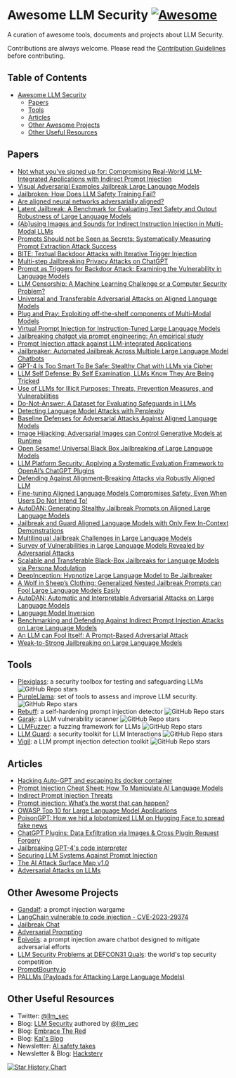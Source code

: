 # Awesome LLM Security [![Awesome](https://cdn.rawgit.com/sindresorhus/awesome/d7305f38d29fed78fa85652e3a63e154dd8e8829/media/badge.svg)](https://github.com/sindresorhus/awesome)

A curation of awesome tools, documents and projects about LLM Security.

Contributions are always welcome. Please read the [Contribution Guidelines](CONTRIBUTING.md) before contributing.

## Table of Contents

- [Awesome LLM Security](#awesome-llm-security-)
  - [Papers](#papers)
  - [Tools](#tools)
  - [Articles](#articles)
  - [Other Awesome Projects](#other-awesome-projects)
  - [Other Useful Resources](#other-useful-resources)

## Papers

- [Not what you've signed up for: Compromising Real-World LLM-Integrated Applications with Indirect Prompt Injection](https://arxiv.org/pdf/2302.12173.pdf)
- [Visual Adversarial Examples Jailbreak Large Language Models](https://arxiv.org/pdf/2306.13213.pdf)
- [Jailbroken: How Does LLM Safety Training Fail?](https://arxiv.org/pdf/2307.02483.pdf)
- [Are aligned neural networks adversarially aligned?](https://arxiv.org/pdf/2306.15447.pdf)
- [Latent Jailbreak: A Benchmark for Evaluating Text Safety and Output Robustness of Large Language Models](https://arxiv.org/pdf/2307.08487.pdf)
- [(Ab)using Images and Sounds for Indirect Instruction Injection in Multi-Modal LLMs](https://arxiv.org/pdf/2307.10490.pdf)
- [Prompts Should not be Seen as Secrets: Systematically Measuring Prompt Extraction Attack Success](https://arxiv.org/pdf/2307.06865.pdf)
- [BITE: Textual Backdoor Attacks with Iterative Trigger Injection](https://aclanthology.org/2023.acl-long.725.pdf)
- [Multi-step Jailbreaking Privacy Attacks on ChatGPT](https://arxiv.org/pdf/2304.05197.pdf)
- [Prompt as Triggers for Backdoor Attack: Examining the Vulnerability in Language Models](https://arxiv.org/pdf/2305.01219.pdf)
- [LLM Censorship: A Machine Learning Challenge or a Computer Security Problem?](https://arxiv.org/pdf/2307.10719.pdf)
- [Universal and Transferable Adversarial Attacks on Aligned Language Models](https://arxiv.org/pdf/2307.15043.pdf)
- [Plug and Pray: Exploiting off-the-shelf components of Multi-Modal Models](https://arxiv.org/pdf/2307.14539.pdf)
- [Virtual Prompt Injection for Instruction-Tuned Large Language Models](https://arxiv.org/pdf/2307.16888.pdf)
- [Jailbreaking chatgpt via prompt engineering: An empirical study](https://arxiv.org/pdf/2305.13860.pdf)
- [Prompt Injection attack against LLM-integrated Applications](https://arxiv.org/pdf/2306.05499.pdf)
- [Jailbreaker: Automated Jailbreak Across Multiple Large Language Model Chatbots](https://arxiv.org/pdf/2307.08715.pdf)
- [GPT-4 Is Too Smart To Be Safe: Stealthy Chat with LLMs via Cipher](https://arxiv.org/pdf/2308.06463.pdf)
- [LLM Self Defense: By Self Examination, LLMs Know They Are Being Tricked](https://arxiv.org/pdf/2308.07308.pdf)
- [Use of LLMs for Illicit Purposes: Threats, Prevention Measures, and Vulnerabilities](https://arxiv.org/pdf/2308.12833.pdf)
- [Do-Not-Answer: A Dataset for Evaluating Safeguards in LLMs](https://arxiv.org/pdf/2308.13387.pdf)
- [Detecting Language Model Attacks with Perplexity](https://arxiv.org/pdf/2308.14132.pdf)
- [Baseline Defenses for Adversarial Attacks Against Aligned Language Models](https://arxiv.org/pdf/2309.00614.pdf)
- [Image Hijacking: Adversarial Images can Control Generative Models at Runtime](https://arxiv.org/pdf/2309.00236.pdf)
- [Open Sesame! Universal Black Box Jailbreaking of Large Language Models](https://arxiv.org/pdf/2309.01446.pdf)
- [LLM Platform Security: Applying a Systematic Evaluation Framework to OpenAI’s ChatGPT Plugins](https://arxiv.org/pdf/2309.10254.pdf)
- [Defending Against Alignment-Breaking Attacks via Robustly Aligned LLM](https://arxiv.org/pdf/2309.14348.pdf)
- [Fine-tuning Aligned Language Models Compromises Safety, Even When Users Do Not Intend To!](https://arxiv.org/pdf/2310.03693.pdf)
- [AutoDAN: Generating Stealthy Jailbreak Prompts on Aligned Large Language Models](https://arxiv.org/pdf/2310.04451.pdf)
- [Jailbreak and Guard Aligned Language Models with Only Few In-Context Demonstrations](https://arxiv.org/pdf/2310.06387.pdf)
- [Multilingual Jailbreak Challenges in Large Language Models](https://arxiv.org/pdf/2310.06474.pdf)
- [Survey of Vulnerabilities in Large Language Models Revealed by Adversarial Attacks](https://arxiv.org/pdf/2310.10844.pdf)
- [Scalable and Transferable Black-Box Jailbreaks for Language Models via Persona Modulation](https://arxiv.org/pdf/2311.03348.pdf)
- [DeepInception: Hypnotize Large Language Model to Be Jailbreaker](https://arxiv.org/pdf/2311.03191.pdf)
- [A Wolf in Sheep’s Clothing: Generalized Nested Jailbreak Prompts can Fool Large Language Models Easily](https://arxiv.org/pdf/2311.08268.pdf)
- [AutoDAN: Automatic and Interpretable Adversarial Attacks on Large Language Models](https://arxiv.org/pdf/2310.15140.pdf)
- [Language Model Inversion](https://arxiv.org/pdf/2311.13647.pdf)
- [Benchmarking and Defending Against Indirect Prompt Injection Attacks on Large Language Models](https://arxiv.org/pdf/2312.14197.pdf)
- [An LLM can Fool Itself: A Prompt-Based Adversarial Attack](https://arxiv.org/pdf/2310.13345.pdf)
- [Weak-to-Strong Jailbreaking on Large Language Models](https://arxiv.org/pdf/2401.17256.pdf)

## Tools

- [Plexiglass](https://github.com/kortex-labs/plexiglass): a security toolbox for testing and safeguarding LLMs ![GitHub Repo stars](https://img.shields.io/github/stars/kortex-labs/plexiglass?style=social) 
- [PurpleLlama](https://github.com/facebookresearch/PurpleLlama): set of tools to assess and improve LLM security. ![GitHub Repo stars](https://img.shields.io/github/stars/facebookresearch/PurpleLlama?style=social) 
- [Rebuff](https://github.com/protectai/rebuff): a self-hardening prompt injection detector ![GitHub Repo stars](https://img.shields.io/github/stars/protectai/rebuff?style=social)
- [Garak](https://github.com/leondz/garak/): a LLM vulnerability scanner ![GitHub Repo stars](https://img.shields.io/github/stars/leondz/garak?style=social)
- [LLMFuzzer](https://github.com/mnns/LLMFuzzer): a fuzzing framework for LLMs ![GitHub Repo stars](https://img.shields.io/github/stars/mnns/LLMFuzzer?style=social)
- [LLM Guard](https://github.com/laiyer-ai/llm-guard): a security toolkit for LLM Interactions ![GitHub Repo stars](https://img.shields.io/github/stars/laiyer-ai/llm-guard?style=social)
- [Vigil](https://github.com/deadbits/vigil-llm): a LLM prompt injection detection toolkit ![GitHub Repo stars](https://img.shields.io/github/stars/deadbits/vigil-llm?style=social)

## Articles

- [Hacking Auto-GPT and escaping its docker container](https://positive.security/blog/auto-gpt-rce)
- [Prompt Injection Cheat Sheet: How To Manipulate AI Language Models](https://blog.seclify.com/prompt-injection-cheat-sheet/)
- [Indirect Prompt Injection Threats](https://greshake.github.io/)
- [Prompt injection: What’s the worst that can happen?](https://simonwillison.net/2023/Apr/14/worst-that-can-happen/)
- [OWASP Top 10 for Large Language Model Applications](https://owasp.org/www-project-top-10-for-large-language-model-applications/)
- [PoisonGPT: How we hid a lobotomized LLM on Hugging Face to spread fake news](https://blog.mithrilsecurity.io/poisongpt-how-we-hid-a-lobotomized-llm-on-hugging-face-to-spread-fake-news/)
- [ChatGPT Plugins: Data Exfiltration via Images & Cross Plugin Request Forgery](https://embracethered.com/blog/posts/2023/chatgpt-webpilot-data-exfil-via-markdown-injection/)
- [Jailbreaking GPT-4's code interpreter](https://www.lesswrong.com/posts/KSroBnxCHodGmPPJ8/jailbreaking-gpt-4-s-code-interpreter)
- [Securing LLM Systems Against Prompt Injection](https://developer.nvidia.com/blog/securing-llm-systems-against-prompt-injection/)
- [The AI Attack Surface Map v1.0](https://danielmiessler.com/p/the-ai-attack-surface-map-v1-0/)
- [Adversarial Attacks on LLMs](https://lilianweng.github.io/posts/2023-10-25-adv-attack-llm/)

## Other Awesome Projects

- [Gandalf](https://gandalf.lakera.ai/): a prompt injection wargame
- [LangChain vulnerable to code injection - CVE-2023-29374](https://github.com/advisories/GHSA-fprp-p869-w6q2)
- [Jailbreak Chat](https://www.jailbreakchat.com/)
- [Adversarial Prompting](https://www.promptingguide.ai/risks/adversarial)
- [Epivolis](https://epivolis.com/): a prompt injection aware chatbot designed to mitigate adversarial efforts
- [LLM Security Problems at DEFCON31 Quals](https://github.com/Nautilus-Institute/quals-2023/tree/main/pawan_gupta): the world's top security competition
- [PromptBounty.io](https://sites.google.com/view/promptbounty/)
- [PALLMs (Payloads for Attacking Large Language Models)](https://github.com/mik0w/pallms)

## Other Useful Resources

- Twitter: [@llm_sec](https://twitter.com/llm_sec)
- Blog: [LLM Security](https://llmsecurity.net/) authored by [@llm_sec](https://twitter.com/llm_sec)
- Blog: [Embrace The Red](https://embracethered.com/blog/index.html)
- Blog: [Kai's Blog](https://kai-greshake.de/)
- Newsletter: [AI safety takes](https://newsletter.danielpaleka.com/)
- Newsletter & Blog: [Hackstery](https://hackstery.com)

<a href="https://star-history.com/#corca-ai/awesome-llm-security&Date">
  <picture>
    <source media="(prefers-color-scheme: dark)" srcset="https://api.star-history.com/svg?repos=corca-ai/awesome-llm-security&type=Date&theme=dark" />
    <source media="(prefers-color-scheme: light)" srcset="https://api.star-history.com/svg?repos=corca-ai/awesome-llm-security&type=Date" />
    <img alt="Star History Chart" src="https://api.star-history.com/svg?repos=corca-ai/awesome-llm-security&type=Date" />
  </picture>
</a>
